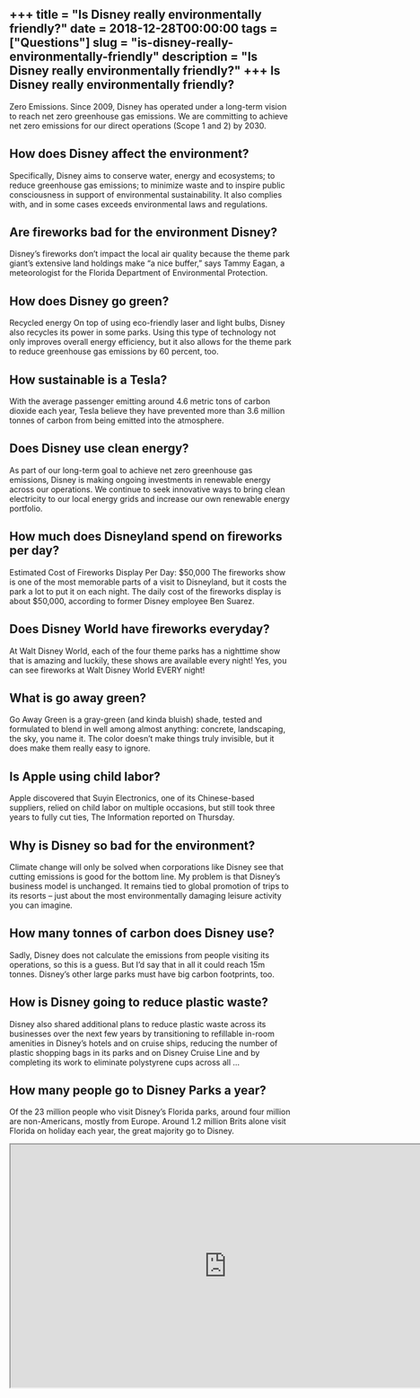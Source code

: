 +++
title = "Is Disney really environmentally friendly?"
date = 2018-12-28T00:00:00
tags = ["Questions"]
slug = "is-disney-really-environmentally-friendly"
description = "Is Disney really environmentally friendly?"
+++
Is Disney really environmentally friendly?
------------------------------------------

Zero Emissions. Since 2009, Disney has operated under a long-term vision to reach net zero greenhouse gas emissions. We are committing to achieve net zero emissions for our direct operations (Scope 1 and 2) by 2030.

How does Disney affect the environment?
---------------------------------------

Specifically, Disney aims to conserve water, energy and ecosystems; to reduce greenhouse gas emissions; to minimize waste and to inspire public consciousness in support of environmental sustainability. It also complies with, and in some cases exceeds environmental laws and regulations.

Are fireworks bad for the environment Disney?
---------------------------------------------

Disney’s fireworks don’t impact the local air quality because the theme park giant’s extensive land holdings make “a nice buffer,” says Tammy Eagan, a meteorologist for the Florida Department of Environmental Protection.

How does Disney go green?
-------------------------

Recycled energy On top of using eco-friendly laser and light bulbs, Disney also recycles its power in some parks. Using this type of technology not only improves overall energy efficiency, but it also allows for the theme park to reduce greenhouse gas emissions by 60 percent, too.

How sustainable is a Tesla?
---------------------------

With the average passenger emitting around 4.6 metric tons of carbon dioxide each year, Tesla believe they have prevented more than 3.6 million tonnes of carbon from being emitted into the atmosphere.

Does Disney use clean energy?
-----------------------------

As part of our long-term goal to achieve net zero greenhouse gas emissions, Disney is making ongoing investments in renewable energy across our operations. We continue to seek innovative ways to bring clean electricity to our local energy grids and increase our own renewable energy portfolio.

How much does Disneyland spend on fireworks per day?
----------------------------------------------------

Estimated Cost of Fireworks Display Per Day: $50,000 The fireworks show is one of the most memorable parts of a visit to Disneyland, but it costs the park a lot to put it on each night. The daily cost of the fireworks display is about $50,000, according to former Disney employee Ben Suarez.

Does Disney World have fireworks everyday?
------------------------------------------

At Walt Disney World, each of the four theme parks has a nighttime show that is amazing and luckily, these shows are available every night! Yes, you can see fireworks at Walt Disney World EVERY night!

What is go away green?
----------------------

Go Away Green is a gray-green (and kinda bluish) shade, tested and formulated to blend in well among almost anything: concrete, landscaping, the sky, you name it. The color doesn’t make things truly invisible, but it does make them really easy to ignore.

Is Apple using child labor?
---------------------------

Apple discovered that Suyin Electronics, one of its Chinese-based suppliers, relied on child labor on multiple occasions, but still took three years to fully cut ties, The Information reported on Thursday.

Why is Disney so bad for the environment?
-----------------------------------------

Climate change will only be solved when corporations like Disney see that cutting emissions is good for the bottom line. My problem is that Disney’s business model is unchanged. It remains tied to global promotion of trips to its resorts – just about the most environmentally damaging leisure activity you can imagine.

How many tonnes of carbon does Disney use?
------------------------------------------

Sadly, Disney does not calculate the emissions from people visiting its operations, so this is a guess. But I’d say that in all it could reach 15m tonnes. Disney’s other large parks must have big carbon footprints, too.

How is Disney going to reduce plastic waste?
--------------------------------------------

Disney also shared additional plans to reduce plastic waste across its businesses over the next few years by transitioning to refillable in-room amenities in Disney’s hotels and on cruise ships, reducing the number of plastic shopping bags in its parks and on Disney Cruise Line and by completing its work to eliminate polystyrene cups across all …

How many people go to Disney Parks a year?
------------------------------------------

Of the 23 million people who visit Disney’s Florida parks, around four million are non-Americans, mostly from Europe. Around 1.2 million Brits alone visit Florida on holiday each year, the great majority go to Disney.

<iframe allow="accelerometer; autoplay; clipboard-write; encrypted-media; gyroscope; picture-in-picture" allowfullscreen="" class="__youtube_prefs__  epyt-is-override  no-lazyload" data-no-lazy="1" data-origheight="433" data-origwidth="770" data-skipgform_ajax_framebjll="" height="433" id="_ytid_30903" loading="lazy" src="https://www.youtube.com/embed/kQMSUcvl06o?enablejsapi=1&autoplay=0&cc_load_policy=0&cc_lang_pref=&iv_load_policy=1&loop=0&modestbranding=0&rel=1&fs=1&playsinline=0&autohide=2&theme=dark&color=red&controls=1&" title="YouTube player" width="770"></iframe>